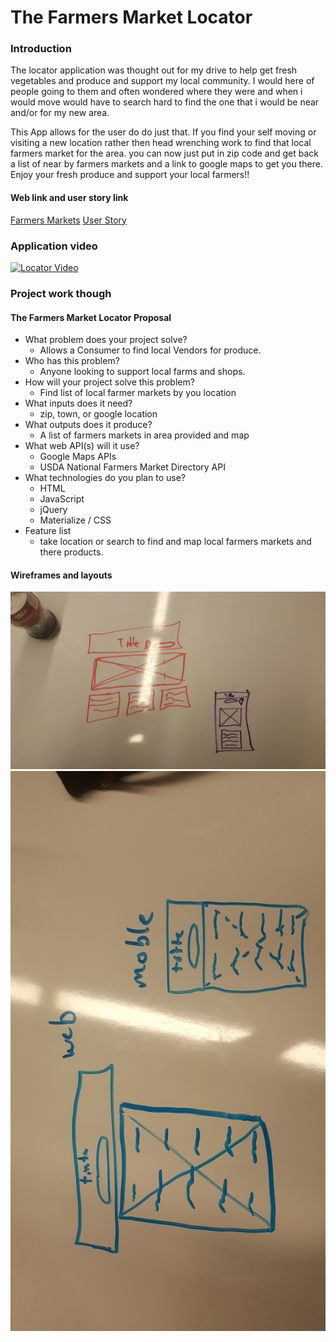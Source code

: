 # The Farmers Market Locator

### Introduction

 The locator application was thought out for my drive to help get fresh vegetables and produce and support my local community. I would here of people going to them and often wondered where they were and when i would move would have to search hard to find the one that i would be near and/or for my new area.

 This App allows for the user do do just that. If you find your self moving or visiting a new location rather then head wrenching work to find that local farmers market for the area. you can now just put in zip code and get back a list of near by farmers markets and a link to google maps to get you there. Enjoy your fresh produce and support your local farmers!!

#### Web link and user story link  
[Farmers Markets](https://farmermarketlocator.firebaseapp.com)
[User Story](https://www.pivotaltracker.com/n/projects/1988353)
### Application video


[![Locator Video](https://www.youtube.com/watch?v=lraVivrD1Vg&feature=youtu.be/0.jpg)](https://youtu.be/lraVivrD1Vg)



### Project work though
#### The Farmers Market Locator Proposal
* What problem does your project solve?
  * Allows a Consumer to find local Vendors for produce.
* Who has this problem?
  * Anyone looking to support local farms and shops.
* How will your project solve this problem?
  * Find list of local farmer markets by you location
* What inputs does it need?
  * zip, town, or google location
* What outputs does it produce?
  * A list of farmers markets in area provided and map
* What web API(s) will it use?
  * Google Maps APIs
  * USDA National Farmers Market Directory API
* What technologies do you plan to use?
  * HTML
  * JavaScript
  * jQuery
  * Materialize / CSS
* Feature list
   * take location or search to find and map local farmers markets and there products.
#### Wireframes and layouts
![Wireframes1](/wireframe1.jpg)
![Wireframes2](/wireframe2.jpg)
